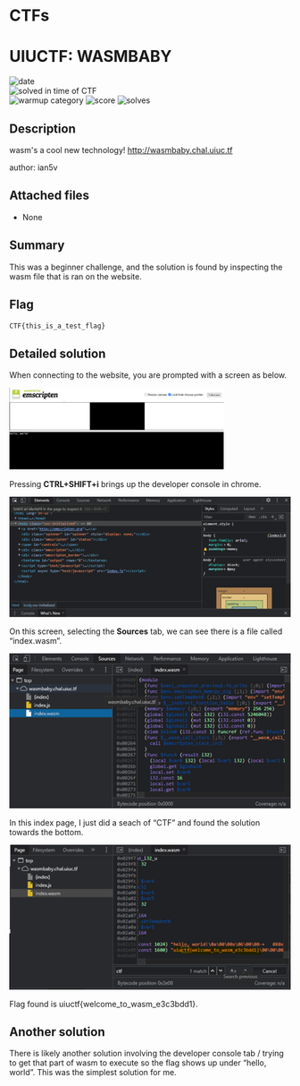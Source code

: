 # CTFs
# UIUCTF: WASMBABY

![date](https://img.shields.io/badge/date-08.01.2021-brightgreen.svg)  
![solved in time of CTF](https://img.shields.io/badge/solved-in%20time%20of%20CTF-brightgreen.svg)  
![warmup category](https://img.shields.io/badge/category-web-lightgrey.svg)
![score](https://img.shields.io/badge/score-50-blue.svg)
![solves](https://img.shields.io/badge/solves-347-brightgreen.svg)

## Description
wasm's a cool new technology! http://wasmbaby.chal.uiuc.tf

author: ian5v

## Attached files
- None

## Summary
This was a beginner challenge, and the solution is found by inspecting the wasm file that is ran on the website.

## Flag
```
CTF{this_is_a_test_flag}
```

## Detailed solution
When connecting to the website, you are prompted with a screen as below.

![Alt text](/UIUCTF2021/img/WASMBABY/1-root.png?raw=true "Root of Challenge Website")

Pressing **CTRL+SHIFT+i** brings up the developer console in chrome.

![Alt text](/UIUCTF2021/img/WASMBABY/2-dev-console.png?raw=true "Root of Challenge Website")

On this screen, selecting the **Sources** tab, we can see there is a file called “index.wasm”.

![Alt text](/UIUCTF2021/img/WASMBABY/3-Sources.png?raw=true "Root of Challenge Website")

In this index page, I just did a seach of “CTF” and found the solution towards the bottom.

![Alt text](/UIUCTF2021/img/WASMBABY/4-Flag.png?raw=true "Root of Challenge Website")

Flag found is uiuctf{welcome_to_wasm_e3c3bdd1}.

## Another solution
There is likely another solution involving the developer console tab / trying to get that part of wasm to execute so the flag shows up under “hello, world”. This was the simplest solution for me.
